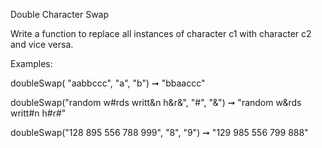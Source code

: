 Double Character Swap

Write a function to replace all instances of character c1 with character c2 and vice versa.



Examples:

doubleSwap( "aabbccc", "a", "b") ➞ "bbaaccc"

doubleSwap("random w#rds writt&n h&r&", "#", "&")
➞ "random w&rds writt#n h#r#"

doubleSwap("128 895 556 788 999", "8", "9")
➞ "129 985 556 799 888"